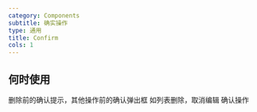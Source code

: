 ```yaml
---
category: Components
subtitle: 确实操作
type: 通用
title: Confirm
cols: 1
---
```


## 何时使用

删除前的确认提示，其他操作前的确认弹出框
如列表删除，取消编辑 确认操作
